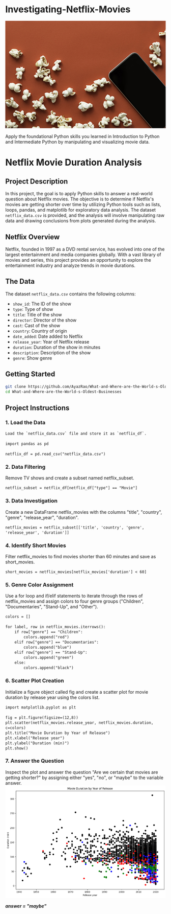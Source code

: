 # Investigating-Netflix-Movies

![projectimage](images/redpopcorn.jpg)

Apply the foundational Python skills you learned in Introduction to Python and Intermediate Python by manipulating and visualizing movie data.

# Netflix Movie Duration Analysis

## Project Description
In this project, the goal is to apply Python skills to answer a real-world question about Netflix movies. The objective is to determine if Netflix's movies are getting shorter over time by utilizing Python tools such as lists, loops, pandas, and matplotlib for exploratory data analysis. The dataset `netflix_data.csv` is provided, and the analysis will involve manipulating raw data and drawing conclusions from plots generated during the analysis.

## Netflix Overview
Netflix, founded in 1997 as a DVD rental service, has evolved into one of the largest entertainment and media companies globally. With a vast library of movies and series, this project provides an opportunity to explore the entertainment industry and analyze trends in movie durations.

## The Data
The dataset `netflix_data.csv` contains the following columns:

- `show_id`: The ID of the show
- `type`: Type of show
- `title`: Title of the show
- `director`: Director of the show
- `cast`: Cast of the show
- `country`: Country of origin
- `date_added`: Date added to Netflix
- `release_year`: Year of Netflix release
- `duration`: Duration of the show in minutes
- `description`: Description of the show
- `genre`: Show genre

## Getting Started
```bash
git clone https://github.com/AyazRao/What-and-Where-are-the-World-s-Oldest-Businesses.git
cd What-and-Where-are-the-World-s-Oldest-Businesses
```

## Project Instructions

### 1. Load the Data
```
Load the `netflix_data.csv` file and store it as `netflix_df`.

import pandas as pd

netflix_df = pd.read_csv("netflix_data.csv")
```
###  2. Data Filtering
   
Remove TV shows and create a subset named netflix_subset.
```
netflix_subset = netflix_df[netflix_df["type"] == "Movie"]
```
###  3. Data Investigation

Create a new DataFrame netflix_movies with the columns "title", "country", "genre", "release_year", "duration".
```
netflix_movies = netflix_subset[['title', 'country', 'genre', 'release_year', 'duration']]
```
###  4. Identify Short Movies

Filter netflix_movies to find movies shorter than 60 minutes and save as short_movies.
```
short_movies = netflix_movies[netflix_movies['duration'] < 60]
```
###  5. Genre Color Assignment

Use a for loop and if/elif statements to iterate through the rows of netflix_movies and assign colors to four genre groups ("Children", "Documentaries", "Stand-Up", and "Other").
```
colors = []

for label, row in netflix_movies.iterrows():
    if row["genre"] == "Children":    
        colors.append("red")        
    elif row["genre"] == "Documentaries":    
        colors.append("blue")        
    elif row["genre"] == "Stand-Up":    
        colors.append("green")        
    else:    
        colors.append("black")
```
###  6. Scatter Plot Creation

Initialize a figure object called fig and create a scatter plot for movie duration by release year using the colors list.
```
import matplotlib.pyplot as plt

fig = plt.figure(figsize=(12,8))
plt.scatter(netflix_movies.release_year, netflix_movies.duration, c=colors)
plt.title("Movie Duration by Year of Release")
plt.xlabel("Release year")
plt.ylabel("Duration (min)")
plt.show()
```
###  7. Answer the Question

Inspect the plot and answer the question "Are we certain that movies are getting shorter?" by assigning either "yes", "no", or "maybe" to the variable answer.
![Result](images/Result.png)

***answer = "maybe"***
